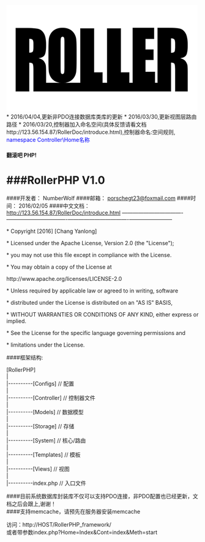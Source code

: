 <img src="Storage/RollerPHP_small.png" />
* 2016/04/04,更新非PDO连接数据库类库的更新
* 2016/03/30,更新视图层路由路径                 
* 2016/03/20,控制器加入命名空间(具体反馈请看文档http://123.56.154.87/RollerDoc/introduce.html),控制器命名:空间规则, <font color="blue">namespace Controller\Home名称</font> 
	  
#### 翻滚吧 PHP!      
###RollerPHP V1.0
======================================================================   
####开发者：	NumberWolf
####邮箱：		porschegt23@foxmail.com
####时间：		2016/02/05
####中文文档：	http://123.56.154.87/RollerDoc/introduce.html
———————————-———————————-———————————-————————
      
 <p>* Copyright [2016] [Chang Yanlong]</p>

 <p>* Licensed under the Apache License, Version 2.0 (the "License");</p>
 <p>* you may not use this file except in compliance with the License.</p>
 <p>* You may obtain a copy of the License at</p>

 <p>   http://www.apache.org/licenses/LICENSE-2.0</p>

 <p>* Unless required by applicable law or agreed to in writing, software</p>
 <p>* distributed under the License is distributed on an "AS IS" BASIS,</p>
 <p>* WITHOUT WARRANTIES OR CONDITIONS OF ANY KIND, either express or implied.</p>
 <p>* See the License for the specific language governing permissions and</p>
 <p>* limitations under the License.</p>


####框架结构:  

[RollerPHP]   
|     
|----------[Configs]                         // 配置        
|     
|----------[Controller]                      // 控制器文件     
|     
|----------[Models]				  	 		 // 数据模型   
|          
|----------[Storage]						 // 存储       
|     
|----------[System]              			 // 核心/路由       
|     
|----------[Templates] 						 // 模板    
|    
|----------[Views]							 // 视图     
|     
|----------index.php 						 // 入口文件     


####目前系统数据库封装库不仅可以支持PDO连接，非PDO配置也已经更新，文档之后会跟上,谢谢！    
####支持memcache，请预先在服务器安装memcache     

访问：http://HOST/RollerPHP_framework/        
或者带参数index.php?Home=Index&Cont=index&Meth=start
